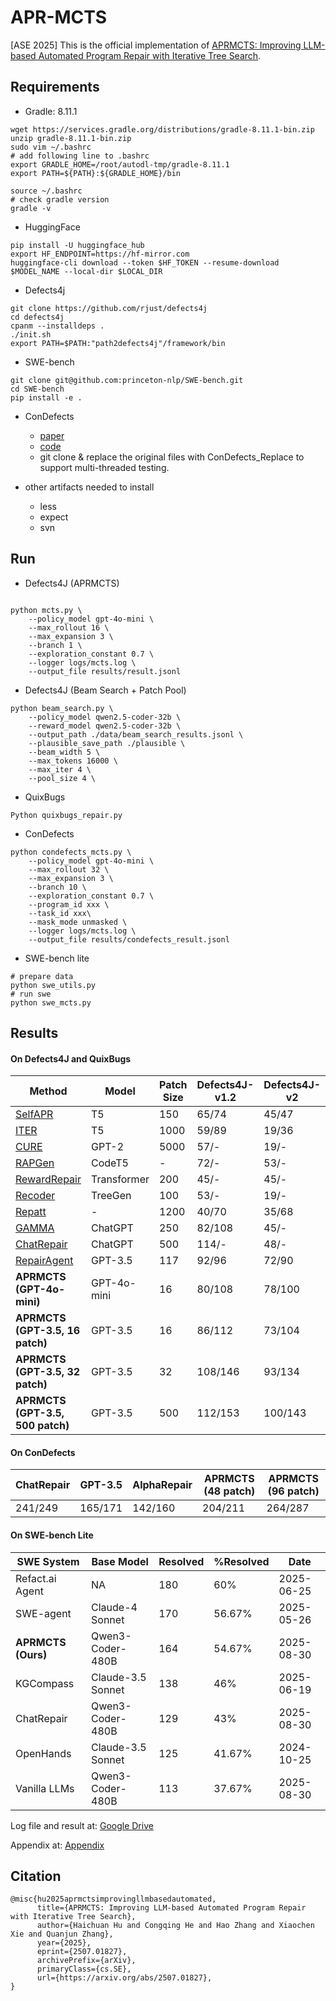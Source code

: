 # APR-MCTS
[ASE 2025] This is the official implementation of [APRMCTS: Improving LLM-based Automated Program Repair with Iterative Tree Search](https://arxiv.org/abs/2507.01827).

## Requirements
+ Gradle: 8.11.1
```shell
wget https://services.gradle.org/distributions/gradle-8.11.1-bin.zip
unzip gradle-8.11.1-bin.zip
sudo vim ~/.bashrc
# add following line to .bashrc
export GRADLE_HOME=/root/autodl-tmp/gradle-8.11.1
export PATH=${PATH}:${GRADLE_HOME}/bin

source ~/.bashrc
# check gradle version
gradle -v
```
+ HuggingFace
```shell
pip install -U huggingface_hub
export HF_ENDPOINT=https://hf-mirror.com
huggingface-cli download --token $HF_TOKEN --resume-download $MODEL_NAME --local-dir $LOCAL_DIR
```

+ Defects4j
```shell
git clone https://github.com/rjust/defects4j
cd defects4j
cpanm --installdeps .
./init.sh
export PATH=$PATH:"path2defects4j"/framework/bin
```

+ SWE-bench
```shell
git clone git@github.com:princeton-nlp/SWE-bench.git
cd SWE-bench
pip install -e .
```

+ ConDefects
  + [paper](https://arxiv.org/abs/2310.16253)
  + [code](https://github.com/appmlk/ConDefects)
  + git clone & replace the original files with ConDefects_Replace to support multi-threaded testing.


+ other artifacts needed to install
  + less 
  + expect 
  + svn

## Run

+ Defects4J (APRMCTS)
```shell

python mcts.py \
    --policy_model gpt-4o-mini \
    --max_rollout 16 \
    --max_expansion 3 \
    --branch 1 \
    --exploration_constant 0.7 \
    --logger logs/mcts.log \
    --output_file results/result.jsonl

```

+ Defects4J (Beam Search + Patch Pool)
```shell
python beam_search.py \
    --policy_model qwen2.5-coder-32b \
    --reward_model qwen2.5-coder-32b \
    --output_path ./data/beam_search_results.jsonl \
    --plausible_save_path ./plausible \
    --beam_width 5 \
    --max_tokens 16000 \
    --max_iter 4 \
    --pool_size 4 \
```

+ QuixBugs

```shell
Python quixbugs_repair.py
```

+ ConDefects

```shell
python condefects_mcts.py \
    --policy_model gpt-4o-mini \
    --max_rollout 32 \
    --max_expansion 3 \
    --branch 10 \
    --exploration_constant 0.7 \
    --program_id xxx \
    --task_id xxx\
    --mask_mode unmasked \
    --logger logs/mcts.log \
    --output_file results/condefects_result.jsonl
```

+ SWE-bench lite
```shell
# prepare data
python swe_utils.py
# run swe
python swe_mcts.py
```

## Results

#### On Defects4J and QuixBugs

| Method                                                   | Model         | Patch Size | Defects4J-v1.2 | Defects4J-v2 | Total   | QuixBugs |
|----------------------------------------------------------|---------------|------------|----------------|--------------|---------|----------|
| [SelfAPR](https://arxiv.org/abs/2203.12755)              | T5            | 150        | 65/74          | 45/47        | 110/121 | -        |
| [ITER](https://arxiv.org/abs/2304.12015)              | T5            | 1000        | 59/89          | 19/36        | 78/125 | -        |
| [CURE](https://arxiv.org/abs/2103.00073)                 | GPT-2         | 5000       | 57/-           | 19/-         | 76/-    | 26       |
| [RAPGen](https://arxiv.org/abs/2309.06057)               | CodeT5        | -          | 72/-           | 53/-         | 125/-   | -        |
| [RewardRepair](https://arxiv.org/abs/2105.04123)         | Transformer   | 200        | 45/-           | 45/-         | 90/-    | 20       |
| [Recoder](https://arxiv.org/abs/2106.08253)              | TreeGen       | 100        | 53/-           | 19/-         | 72/-    | 31       |
| [Repatt](https://ieeexplore.ieee.org/document/10457332/) | -             | 1200       | 40/70          | 35/68        | 75/138  | -        |
| [GAMMA](https://arxiv.org/abs/2309.09308)                | ChatGPT       | 250        | 82/108         | 45/-         | 127/-   | 22       |
| [ChatRepair](https://arxiv.org/abs/2304.00385)           | ChatGPT       | 500        | 114/-          | 48/-         | 162/-   | 40       |
| [RepairAgent](https://arxiv.org/abs/2403.17134)          | GPT-3.5  | 117        | 92/96          | 72/90        | 164/186 | -        |
| **APRMCTS (GPT-4o-mini)**                                | GPT-4o-mini   | 16         | 80/108         | 78/100       | 158/208 | 40       |
| **APRMCTS (GPT-3.5, 16 patch)**                    | GPT-3.5 | 16         | 86/112         | 73/104       | 159/216 | 40       |
| **APRMCTS (GPT-3.5, 32 patch)**                    | GPT-3.5 | 32         | 108/146        | 93/134       | 201/280 | 40       |
| **APRMCTS (GPT-3.5, 500 patch)**                    | GPT-3.5 | 500         | 112/153        | 100/143       | 212/296 | 40       |

#### On ConDefects

| ChatRepair | GPT-3.5 | AlphaRepair | APRMCTS (48 patch) | APRMCTS (96 patch) |
|------------|---------|-------------|-------------------------|-------------------------|
| 241/249    | 165/171 | 142/160     | 204/211                 | 264/287                 |

#### On SWE-bench Lite

| SWE System      | Base Model        | Resolved | %Resolved | Date       |
|-----------------|------------------|----------|-----------|------------|
| Refact.ai Agent | NA               | 180      | 60%       | 2025-06-25 |
| SWE-agent | Claude-4 Sonnet   | 170      | 56.67%    | 2025-05-26 |
| **APRMCTS (Ours)** | Qwen3-Coder-480B | 164      | 54.67%    | 2025-08-30 |
| KGCompass | Claude-3.5 Sonnet | 138      | 46%       | 2025-06-19 |
| ChatRepair      | Qwen3-Coder-480B | 129      | 43%       | 2025-08-30 |
| OpenHands | Claude-3.5 Sonnet | 125      | 41.67%    | 2024-10-25 |
| Vanilla LLMs    | Qwen3-Coder-480B | 113      | 37.67%    | 2025-08-30 |

Log file and result at: [Google Drive](https://drive.google.com/drive/folders/15QmAuVefhdOdJPeCwFbtd_mfknxEWfcK?usp=sharing)

Appendix at: [Appendix](https://github.com/Tomsawyerhu/APRMcts/blob/master/aprmcts_appendix.pdf)

## Citation
```
@misc{hu2025aprmctsimprovingllmbasedautomated,
      title={APRMCTS: Improving LLM-based Automated Program Repair with Iterative Tree Search}, 
      author={Haichuan Hu and Congqing He and Hao Zhang and Xiaochen Xie and Quanjun Zhang},
      year={2025},
      eprint={2507.01827},
      archivePrefix={arXiv},
      primaryClass={cs.SE},
      url={https://arxiv.org/abs/2507.01827}, 
}
```


